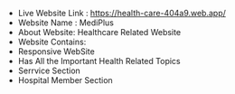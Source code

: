 * Live Website Link : https://health-care-404a9.web.app/
* Website Name : MediPlus
* About Website: Healthcare Related Website
* Website Contains: 
* Responsive WebSite
* Has All the Important Health Related Topics 
* Serrvice Section
* Hospital Member Section